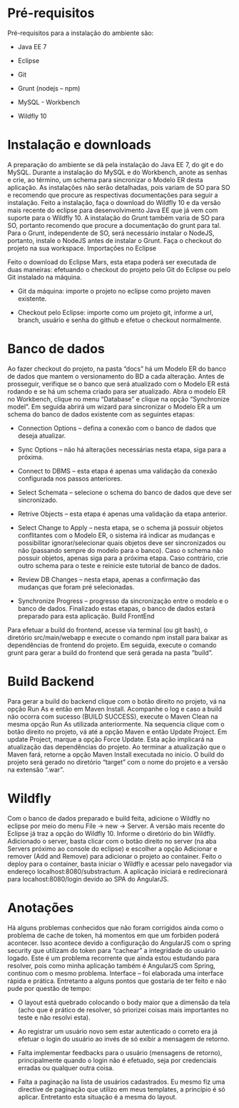 # Pré-requisitos

Pré-requisitos para a instalação do ambiente são:

* Java EE 7

* Eclipse

* Git

* Grunt (nodejs – npm)

* MySQL - Workbench

* Wildfly 10

# Instalação e downloads

A preparação do ambiente se dá pela instalação do Java EE 7, do git e do MySQL.  Durante a instalação do MySQL e do Workbench, anote as senhas e crie, ao término, um schema para sincronizar o Modelo ER desta aplicação. As instalações não serão detalhadas, pois variam de SO para SO e recomendo que procure as respectivas documentações para seguir a instalação. 
Feito a instalação, faça o download do Wildfly 10 e da versão mais recente do eclipse para desenvolvimento Java EE que já vem com suporte para o Wildfly 10. 
A instalação do Grunt também varia de SO para SO, portanto recomendo que procure a documentação do grunt para tal. Para o Grunt, independente de SO, será necessário instalar o NodeJS, portanto, instale o NodeJS antes de instalar o Grunt.
Faça o checkout do projeto na sua workspace.
Importações no Eclipse

Feito o download do Eclipse Mars, esta etapa poderá ser executada de duas maneiras: efetuando o checkout do projeto pelo Git do Eclipse ou pelo Git instalado na máquina.

* Git da máquina: importe o projeto no eclipse como projeto maven existente.

* Checkout pelo Eclipse: importe como um projeto git, informe a url, branch, usuário e senha do github e efetue o checkout normalmente.

# Banco de dados

Ao fazer checkout do projeto, na pasta “docs” há um Modelo ER do banco de dados que mantem o versionamento do BD a cada alteração. Antes de prosseguir, verifique se o banco que será atualizado com o Modelo ER está rodando e se há um schema criado para ser atualizado. Abra o modelo ER no Workbench, clique no menu “Database” e clique na opção “Synchronize model”. Em seguida abrirá um wizard para sincronizar o Modelo ER a um schema do banco de dados existente com as seguintes etapas:

* Connection Options – defina a conexão com o banco de dados que deseja atualizar. 

* Sync Options – não há alterações necessárias nesta etapa, siga para a próxima.

* Connect to DBMS – esta etapa é apenas uma validação da conexão configurada nos passos anteriores.

* Select Schemata – selecione o schema do banco de dados que deve ser sincronizado.

* Retrive Objects – esta etapa é apenas uma validação da etapa anterior.

* Select Change to Apply – nesta etapa, se o schema já possuir objetos conflitantes com o Modelo ER, o sistema irá 
indicar as mudanças e possibilitar ignorar/selecionar quais objetos deve ser sincronizados  ou não (passando sempre do modelo para o banco). Caso o schema não possuir objetos, apenas siga para a próxima etapa. Caso contrário, crie outro schema para o teste e reinicie este tutorial de banco de dados.

* Review DB Changes – nesta etapa, apenas a confirmação das mudanças que foram pré selecionadas. 

* Synchronize Progress – progresso da sincronização entre o modelo e o banco de dados.
Finalizado estas etapas, o banco de dados estará preparado para esta aplicação.
Build FrontEnd

Para efetuar a build do frontend, acesse via terminal (ou git bash), o diretório src/main/webapp e execute o comando npm install para baixar as dependências de frontend do projeto. Em seguida, execute o comando grunt para gerar a build do frontend que será gerada na pasta “build”.

# Build Backend

Para gerar a build do backend clique com o botão direito no projeto, vá na opção Run As e então em Maven Install. Acompanhe o log e caso a build não ocorra com sucesso (BUILD SUCCESS), execute o Maven Clean na mesma opção Run As utilizada anteriormente. Na sequencia clique com o botão direito no projeto, vá até a opção Maven e então Update Project. Em update Project, marque a opção Force Update. Esta ação implicará na atualização das dependências do projeto. Ao terminar a atualização que o Maven fará, retorne a opção Maven Install executada no inicio.
O build do projeto será gerado no diretório “target” com o nome do projeto e a versão na extensão “.war”.
    
# Wildfly	

Com o banco de dados preparado e build feita, adicione o Wildfly no eclipse por meio do menu File -> new -> Server. A versão mais recente do Eclipse já traz a opção do Wildfly 10. Informe o diretório do bin Wildfly.
Adicionado o server, basta clicar com o botão direito no server (na aba Servers próximo ao console do eclipse) e escolher a opção Adicionar e remover (Add and Remove) para adicionar o projeto ao container.
Feito o deploy para o container, basta iniciar o Wildfly e acessar pelo navegador via endereço localhost:8080/substractum. A aplicação iniciará e redirecionará para locahost:8080/login devido ao SPA do AngularJS.

# Anotações
	 
Há alguns problemas conhecidos que não foram corrigidos ainda como o problema de cache de token, há momentos em que um forbiden poderá acontecer. Isso acontece devido a configuração do AngularJS com o spring security que utilizam do token para “cachear” a integridade do usuário logado. Este é um problema recorrente que ainda estou estudando para resolver, pois como minha aplicação também é AngularJS com Spring, continuo com o mesmo problema.
Interface – foi elaborada uma interface rápida e prática. Entretanto a alguns pontos que gostaria de ter feito e não pude por questão de tempo: 

* O layout está quebrado colocando o body maior que a dimensão da tela (acho que é prático de resolver, só priorizei coisas mais importantes no teste e não resolvi esta).

* Ao registrar um usuário novo sem estar autenticado o correto era já efetuar o login do usuário ao invés de só exibir a mensagem de retorno.

* Falta implementar feedbacks para o usuário (mensagens de retorno), principalmente quando o login não é efetuado, seja por credenciais erradas ou qualquer outra coisa.

* Falta a paginação na lista de usuários cadastrados. Eu mesmo fiz uma directive de paginação que utilizo em meus templates, a princípio é só aplicar. Entretanto esta situação é a mesma do layout.
